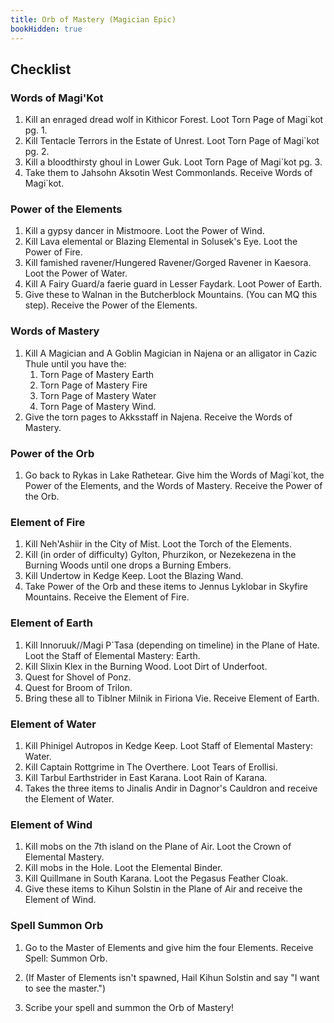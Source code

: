 ```yaml
---
title: Orb of Mastery (Magician Epic)
bookHidden: true
---
```


## Checklist

### Words of Magi'Kot

1. Kill an enraged dread wolf in Kithicor Forest. Loot Torn Page of Magi`kot pg. 1.
1. Kill Tentacle Terrors in the Estate of Unrest. Loot Torn Page of Magi`kot pg. 2.
1. Kill a bloodthirsty ghoul in Lower Guk. Loot Torn Page of Magi`kot pg. 3.
1. Take them to Jahsohn Aksotin West Commonlands. Receive Words of Magi`kot.

### Power of the Elements

1. Kill a gypsy dancer in Mistmoore. Loot the Power of Wind.
1. Kill Lava elemental or Blazing Elemental in Solusek's Eye. Loot the Power of Fire.
1. Kill famished ravener/Hungered Ravener/Gorged Ravener in Kaesora. Loot the Power of Water.
1. Kill A Fairy Guard/a faerie guard in Lesser Faydark. Loot Power of Earth.
1. Give these to Walnan in the Butcherblock Mountains. (You can MQ this step). Receive the Power of the Elements.

### Words of Mastery

1. Kill A Magician and A Goblin Magician in Najena or an alligator in Cazic Thule until you have the:
    1. Torn Page of Mastery Earth
    1. Torn Page of Mastery Fire
    1. Torn Page of Mastery Water
    1. Torn Page of Mastery Wind.
1. Give the torn pages to Akksstaff in Najena. Receive the Words of Mastery.

### Power of the Orb

1. Go back to Rykas in Lake Rathetear. Give him the Words of Magi`kot, the Power of the Elements, and the Words of Mastery. Receive the Power of the Orb.

### Element of Fire

1. Kill Neh'Ashiir in the City of Mist. Loot the Torch of the Elements.
1. Kill (in order of difficulty) Gylton, Phurzikon, or Nezekezena in the Burning Woods until one drops a Burning Embers.
1. Kill Undertow in Kedge Keep. Loot the Blazing Wand.
1. Take Power of the Orb and these items to Jennus Lyklobar in Skyfire Mountains. Receive the Element of Fire.

### Element of Earth

1. Kill Innoruuk//Magi P`Tasa (depending on timeline) in the Plane of Hate. Loot the Staff of Elemental Mastery: Earth.
1. Kill Slixin Klex in the Burning Wood. Loot Dirt of Underfoot.
1. Quest for Shovel of Ponz.
1. Quest for Broom of Trilon.
1. Bring these all to Tiblner Milnik in Firiona Vie. Receive Element of Earth.

### Element of Water

1. Kill Phinigel Autropos in Kedge Keep. Loot Staff of Elemental Mastery: Water.
1. Kill Captain Rottgrime in The Overthere. Loot Tears of Erollisi.
1. Kill Tarbul Earthstrider in East Karana. Loot Rain of Karana.
1. Takes the three items to Jinalis Andir in Dagnor's Cauldron and receive the Element of Water.

### Element of Wind

1. Kill mobs on the 7th island on the Plane of Air. Loot the Crown of Elemental Mastery.
1. Kill mobs in the Hole. Loot the Elemental Binder.
1. Kill Quillmane in South Karana. Loot the Pegasus Feather Cloak.
1. Give these items to Kihun Solstin in the Plane of Air and receive the Element of Wind.

### Spell Summon Orb

1. Go to the Master of Elements and give him the four Elements. Receive Spell: Summon Orb.

1. (If Master of Elements isn't spawned, Hail Kihun Solstin and say "I want to see the master.")

1. Scribe your spell and summon the Orb of Mastery!

